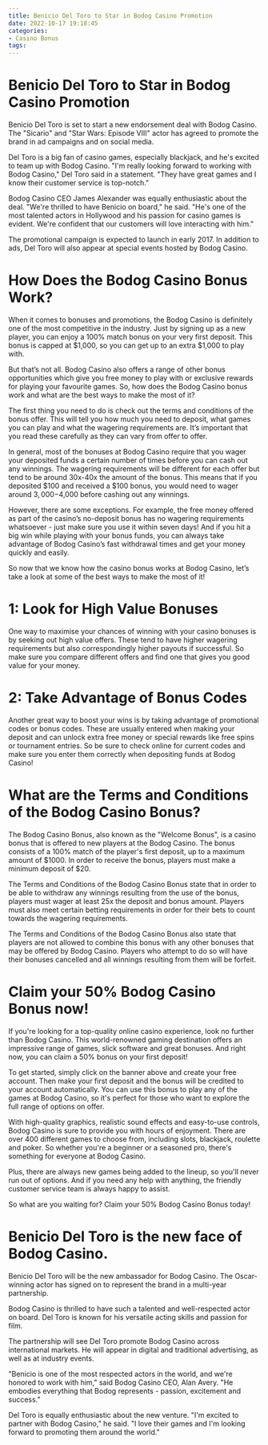 ```yaml
---
title: Benicio Del Toro to Star in Bodog Casino Promotion
date: 2022-10-17 19:18:45
categories:
- Casino Bonus
tags:
---
```



#  Benicio Del Toro to Star in Bodog Casino Promotion

Benicio Del Toro is set to start a new endorsement deal with Bodog Casino. The "Sicario" and "Star Wars: Episode VIII" actor has agreed to promote the brand in ad campaigns and on social media.

Del Toro is a big fan of casino games, especially blackjack, and he's excited to team up with Bodog Casino. "I'm really looking forward to working with Bodog Casino," Del Toro said in a statement. "They have great games and I know their customer service is top-notch."

Bodog Casino CEO James Alexander was equally enthusiastic about the deal. "We're thrilled to have Benicio on board," he said. "He's one of the most talented actors in Hollywood and his passion for casino games is evident. We're confident that our customers will love interacting with him."

The promotional campaign is expected to launch in early 2017. In addition to ads, Del Toro will also appear at special events hosted by Bodog Casino.

#  How Does the Bodog Casino Bonus Work?

When it comes to bonuses and promotions, the Bodog Casino is definitely one of the most competitive in the industry. Just by signing up as a new player, you can enjoy a 100% match bonus on your very first deposit. This bonus is capped at $1,000, so you can get up to an extra $1,000 to play with.

But that’s not all. Bodog Casino also offers a range of other bonus opportunities which give you free money to play with or exclusive rewards for playing your favourite games. So, how does the Bodog Casino bonus work and what are the best ways to make the most of it?

The first thing you need to do is check out the terms and conditions of the bonus offer. This will tell you how much you need to deposit, what games you can play and what the wagering requirements are. It’s important that you read these carefully as they can vary from offer to offer.

In general, most of the bonuses at Bodog Casino require that you wager your deposited funds a certain number of times before you can cash out any winnings. The wagering requirements will be different for each offer but tend to be around 30x-40x the amount of the bonus. This means that if you deposited $100 and received a $100 bonus, you would need to wager around $3,000-$4,000 before cashing out any winnings.

However, there are some exceptions. For example, the free money offered as part of the casino’s no-deposit bonus has no wagering requirements whatsoever - just make sure you use it within seven days! And if you hit a big win while playing with your bonus funds, you can always take advantage of Bodog Casino’s fast withdrawal times and get your money quickly and easily.

So now that we know how the casino bonus works at Bodog Casino, let’s take a look at some of the best ways to make the most of it!

# 1: Look for High Value Bonuses

One way to maximise your chances of winning with your casino bonuses is by seeking out high value offers. These tend to have higher wagering requirements but also correspondingly higher payouts if successful. So make sure you compare different offers and find one that gives you good value for your money.

# 2: Take Advantage of Bonus Codes

Another great way to boost your wins is by taking advantage of promotional codes or bonus codes. These are usually entered when making your deposit and can unlock extra free money or special rewards like free spins or tournament entries. So be sure to check online for current codes and make sure you enter them correctly when depositing funds at Bodog Casino!









#  What are the Terms and Conditions of the Bodog Casino Bonus?

The Bodog Casino Bonus, also known as the "Welcome Bonus", is a casino bonus that is offered to new players at the Bodog Casino. The bonus consists of a 100% match of the player's first deposit, up to a maximum amount of $1000. In order to receive the bonus, players must make a minimum deposit of $20.

The Terms and Conditions of the Bodog Casino Bonus state that in order to be able to withdraw any winnings resulting from the use of the bonus, players must wager at least 25x the deposit and bonus amount. Players must also meet certain betting requirements in order for their bets to count towards the wagering requirements.

The Terms and Conditions of the Bodog Casino Bonus also state that players are not allowed to combine this bonus with any other bonuses that may be offered by Bodog Casino. Players who attempt to do so will have their bonuses cancelled and all winnings resulting from them will be forfeit.

#  Claim your 50% Bodog Casino Bonus now!

If you're looking for a top-quality online casino experience, look no further than Bodog Casino. This world-renowned gaming destination offers an impressive range of games, slick software and great bonuses. And right now, you can claim a 50% bonus on your first deposit!

To get started, simply click on the banner above and create your free account. Then make your first deposit and the bonus will be credited to your account automatically. You can use this bonus to play any of the games at Bodog Casino, so it's perfect for those who want to explore the full range of options on offer.

With high-quality graphics, realistic sound effects and easy-to-use controls, Bodog Casino is sure to provide you with hours of enjoyment. There are over 400 different games to choose from, including slots, blackjack, roulette and poker. So whether you're a beginner or a seasoned pro, there's something for everyone at Bodog Casino.

Plus, there are always new games being added to the lineup, so you'll never run out of options. And if you need any help with anything, the friendly customer service team is always happy to assist.

So what are you waiting for? Claim your 50% Bodog Casino Bonus today!

#  Benicio Del Toro is the new face of Bodog Casino.

Benicio Del Toro will be the new ambassador for Bodog Casino. The Oscar-winning actor has signed on to represent the brand in a multi-year partnership.

Bodog Casino is thrilled to have such a talented and well-respected actor on board. Del Toro is known for his versatile acting skills and passion for film.

The partnership will see Del Toro promote Bodog Casino across international markets. He will appear in digital and traditional advertising, as well as at industry events.

"Benicio is one of the most respected actors in the world, and we're honored to work with him," said Bodog Casino CEO, Alan Avery. "He embodies everything that Bodog represents - passion, excitement and success."

Del Toro is equally enthusiastic about the new venture. "I'm excited to partner with Bodog Casino," he said. "I love their games and I'm looking forward to promoting them around the world."